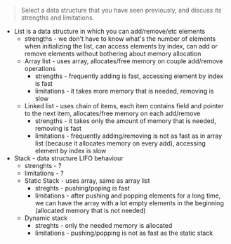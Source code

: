 > Select a data structure that you have seen previously, and discuss its
> strengths and limitations.

* List is a data structure in which you can add/remove/etc elements
  * strengths - we don't have to know what's the number of elements when initializing the list, can access elements by index, can add or remove elements without bothering about memory allocation
  * Array list - uses array, allocates/free memory on couple add/remove operations
    * strengths - frequently adding is fast, accessing element by index is fast
    * limitations - it takes more memory that is needed, removing is slow
  * Linked list - uses chain of items, each item contains field and pointer to the next item, allocates/free memory on each add/remove
    * strengths - it takes only the amount of memory that is needed, removing is fast
    * limitations - frequently adding/removing is not as fast as in array list (because it allocates memory on every add), accessing element by index is slow
* Stack - data structure LIFO behaviour
  * strenghts - ?
  * limitations - ?
  * Static Stack - uses array, same as array list
    * streghts - pushing/poping is fast
    * limitations - after pushing and popping elements for a long time, we can have the array with a lot empty elements in the beginning (allocated memory that is not needed)
  * Dynamic stack
    * streghts - only the needed memory is allocated
    * limitations - pushing/popping is not as fast as the static stack
  
  

